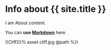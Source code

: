 # Info about {{ site.title }}

I am About content.

You can **use [Markdown](https://daringfireball.net/projects/markdown/syntax)** here.

![Cliff]({% asset cliff.jpg @path %})
